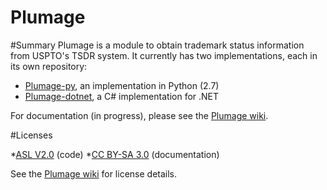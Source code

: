 Plumage
=======
#Summary
Plumage is a module to obtain trademark status information from USPTO's TSDR system.  It currently has two implementations, each in its own repository:
* [Plumage-py](https://github.com/codingatty/Plumage-py), an implementation in Python (2.7)
* [Plumage-dotnet](https://github.com/codingatty/Plumage-dotnet), a C# implementation for .NET

For documentation (in progress), please see the [Plumage wiki](https://github.com/codingatty/Plumage/wiki).

#Licenses

*[ASL V2.0](http://www.apache.org/licenses/LICENSE-2.0) (code)
*[CC BY-SA 3.0](http://creativecommons.org/licenses/by-sa/3.0/) (documentation)

See the [Plumage wiki](https://github.com/codingatty/Plumage/wiki) for license details.



